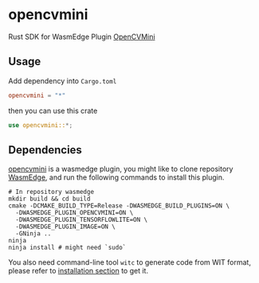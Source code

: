 # opencvmini

Rust SDK for WasmEdge Plugin [OpenCVMini](https://github.com/WasmEdge/WasmEdge/tree/master/plugins/wasmedge_opencvmini)

## Usage

Add dependency into `Cargo.toml`

```toml
opencvmini = "*"
```

then you can use this crate

```rust
use opencvmini::*;
```

## Dependencies

[opencvmini](https://github.com/WasmEdge/WasmEdge/tree/master/plugins/wasmedge_opencvmini) is a wasmedge plugin, you might like to clone repository [WasmEdge](https://github.com/WasmEdge/WasmEdge), and run the following commands to install this plugin.

```shell
# In repository wasmedge
mkdir build && cd build
cmake -DCMAKE_BUILD_TYPE=Release -DWASMEDGE_BUILD_PLUGINS=ON \
  -DWASMEDGE_PLUGIN_OPENCVMINI=ON \
  -DWASMEDGE_PLUGIN_TENSORFLOWLITE=ON \
  -DWASMEDGE_PLUGIN_IMAGE=ON \
  -GNinja ..
ninja
ninja install # might need `sudo`
```

You also need command-line tool `witc` to generate code from WIT format, please refer to [installation section](https://github.com/second-state/witc#installation) to get it.
